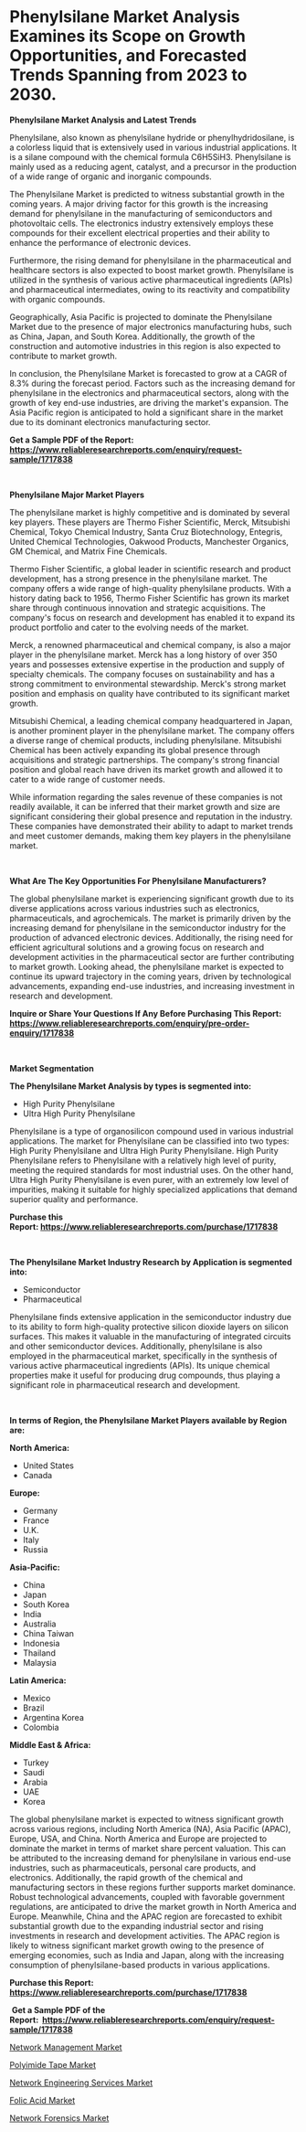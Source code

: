 <p><h1>Phenylsilane Market Analysis Examines its Scope on Growth Opportunities, and Forecasted Trends Spanning from 2023 to 2030.</h1></p><p><strong>Phenylsilane Market Analysis and Latest Trends</strong></p>
<p><p>Phenylsilane, also known as phenylsilane hydride or phenylhydridosilane, is a colorless liquid that is extensively used in various industrial applications. It is a silane compound with the chemical formula C6H5SiH3. Phenylsilane is mainly used as a reducing agent, catalyst, and a precursor in the production of a wide range of organic and inorganic compounds.</p><p>The Phenylsilane Market is predicted to witness substantial growth in the coming years. A major driving factor for this growth is the increasing demand for phenylsilane in the manufacturing of semiconductors and photovoltaic cells. The electronics industry extensively employs these compounds for their excellent electrical properties and their ability to enhance the performance of electronic devices.</p><p>Furthermore, the rising demand for phenylsilane in the pharmaceutical and healthcare sectors is also expected to boost market growth. Phenylsilane is utilized in the synthesis of various active pharmaceutical ingredients (APIs) and pharmaceutical intermediates, owing to its reactivity and compatibility with organic compounds.</p><p>Geographically, Asia Pacific is projected to dominate the Phenylsilane Market due to the presence of major electronics manufacturing hubs, such as China, Japan, and South Korea. Additionally, the growth of the construction and automotive industries in this region is also expected to contribute to market growth.</p><p>In conclusion, the Phenylsilane Market is forecasted to grow at a CAGR of 8.3% during the forecast period. Factors such as the increasing demand for phenylsilane in the electronics and pharmaceutical sectors, along with the growth of key end-use industries, are driving the market's expansion. The Asia Pacific region is anticipated to hold a significant share in the market due to its dominant electronics manufacturing sector.</p></p>
<p><strong>Get a Sample PDF of the Report:&nbsp; <a href="https://www.reliableresearchreports.com/enquiry/request-sample/1717838">https://www.reliableresearchreports.com/enquiry/request-sample/1717838</a></strong></p>
<p>&nbsp;</p>
<p><strong>Phenylsilane Major Market Players</strong></p>
<p><p>The phenylsilane market is highly competitive and is dominated by several key players. These players are Thermo Fisher Scientific, Merck, Mitsubishi Chemical, Tokyo Chemical Industry, Santa Cruz Biotechnology, Entegris, United Chemical Technologies, Oakwood Products, Manchester Organics, GM Chemical, and Matrix Fine Chemicals.</p><p>Thermo Fisher Scientific, a global leader in scientific research and product development, has a strong presence in the phenylsilane market. The company offers a wide range of high-quality phenylsilane products. With a history dating back to 1956, Thermo Fisher Scientific has grown its market share through continuous innovation and strategic acquisitions. The company's focus on research and development has enabled it to expand its product portfolio and cater to the evolving needs of the market.</p><p>Merck, a renowned pharmaceutical and chemical company, is also a major player in the phenylsilane market. Merck has a long history of over 350 years and possesses extensive expertise in the production and supply of specialty chemicals. The company focuses on sustainability and has a strong commitment to environmental stewardship. Merck's strong market position and emphasis on quality have contributed to its significant market growth.</p><p>Mitsubishi Chemical, a leading chemical company headquartered in Japan, is another prominent player in the phenylsilane market. The company offers a diverse range of chemical products, including phenylsilane. Mitsubishi Chemical has been actively expanding its global presence through acquisitions and strategic partnerships. The company's strong financial position and global reach have driven its market growth and allowed it to cater to a wide range of customer needs.</p><p>While information regarding the sales revenue of these companies is not readily available, it can be inferred that their market growth and size are significant considering their global presence and reputation in the industry. These companies have demonstrated their ability to adapt to market trends and meet customer demands, making them key players in the phenylsilane market.</p></p>
<p>&nbsp;</p>
<p><strong>What Are The Key Opportunities For Phenylsilane Manufacturers?</strong></p>
<p><p>The global phenylsilane market is experiencing significant growth due to its diverse applications across various industries such as electronics, pharmaceuticals, and agrochemicals. The market is primarily driven by the increasing demand for phenylsilane in the semiconductor industry for the production of advanced electronic devices. Additionally, the rising need for efficient agricultural solutions and a growing focus on research and development activities in the pharmaceutical sector are further contributing to market growth. Looking ahead, the phenylsilane market is expected to continue its upward trajectory in the coming years, driven by technological advancements, expanding end-use industries, and increasing investment in research and development.</p></p>
<p><strong>Inquire or Share Your Questions If Any Before Purchasing This Report: <a href="https://www.reliableresearchreports.com/enquiry/pre-order-enquiry/1717838">https://www.reliableresearchreports.com/enquiry/pre-order-enquiry/1717838</a></strong></p>
<p>&nbsp;</p>
<p><strong>Market Segmentation</strong></p>
<p><strong>The Phenylsilane Market Analysis by types is segmented into:</strong></p>
<p><ul><li>High Purity Phenylsilane</li><li>Ultra High Purity Phenylsilane</li></ul></p>
<p><p>Phenylsilane is a type of organosilicon compound used in various industrial applications. The market for Phenylsilane can be classified into two types: High Purity Phenylsilane and Ultra High Purity Phenylsilane. High Purity Phenylsilane refers to Phenylsilane with a relatively high level of purity, meeting the required standards for most industrial uses. On the other hand, Ultra High Purity Phenylsilane is even purer, with an extremely low level of impurities, making it suitable for highly specialized applications that demand superior quality and performance.</p></p>
<p><strong>Purchase this Report:&nbsp;<a href="https://www.reliableresearchreports.com/purchase/1717838">https://www.reliableresearchreports.com/purchase/1717838</a></strong></p>
<p>&nbsp;</p>
<p><strong>The Phenylsilane Market Industry Research by Application is segmented into:</strong></p>
<p><ul><li>Semiconductor</li><li>Pharmaceutical</li></ul></p>
<p><p>Phenylsilane finds extensive application in the semiconductor industry due to its ability to form high-quality protective silicon dioxide layers on silicon surfaces. This makes it valuable in the manufacturing of integrated circuits and other semiconductor devices. Additionally, phenylsilane is also employed in the pharmaceutical market, specifically in the synthesis of various active pharmaceutical ingredients (APIs). Its unique chemical properties make it useful for producing drug compounds, thus playing a significant role in pharmaceutical research and development.</p></p>
<p>&nbsp;</p>
<p><strong>In terms of Region, the Phenylsilane Market Players available by Region are:</strong></p>
<p>
    <p> <strong> North America: </strong>
        <ul>
            <li>United States</li>
            <li>Canada</li>
        </ul>
        </p> 
    <p> <strong> Europe: </strong>
        <ul>
            <li>Germany</li>
            <li>France</li>
            <li>U.K.</li>
            <li>Italy</li>
            <li>Russia</li>
        </ul>
        </p> 
    <p> <strong> Asia-Pacific: </strong>
        <ul>
            <li>China</li>
            <li>Japan</li>
            <li>South Korea</li>
            <li>India</li>
            <li>Australia</li>
            <li>China Taiwan</li>
            <li>Indonesia</li>
            <li>Thailand</li>
            <li>Malaysia</li>
        </ul>
        </p> 
    <p> <strong> Latin America: </strong>
        <ul>
            <li>Mexico</li>
            <li>Brazil</li>
            <li>Argentina Korea</li>
            <li>Colombia</li>
        </ul>
        </p> 
    <p> <strong> Middle East & Africa: </strong>
        <ul>
            <li>Turkey</li>
            <li>Saudi</li>
            <li>Arabia</li>
            <li>UAE</li>
            <li>Korea</li>
        </ul>
    </p>
    </p>
<p><p>The global phenylsilane market is expected to witness significant growth across various regions, including North America (NA), Asia Pacific (APAC), Europe, USA, and China. North America and Europe are projected to dominate the market in terms of market share percent valuation. This can be attributed to the increasing demand for phenylsilane in various end-use industries, such as pharmaceuticals, personal care products, and electronics. Additionally, the rapid growth of the chemical and manufacturing sectors in these regions further supports market dominance. Robust technological advancements, coupled with favorable government regulations, are anticipated to drive the market growth in North America and Europe. Meanwhile, China and the APAC region are forecasted to exhibit substantial growth due to the expanding industrial sector and rising investments in research and development activities. The APAC region is likely to witness significant market growth owing to the presence of emerging economies, such as India and Japan, along with the increasing consumption of phenylsilane-based products in various applications.</p></p>
<p><strong>Purchase this Report: <a href="https://www.reliableresearchreports.com/purchase/1717838">https://www.reliableresearchreports.com/purchase/1717838</a></strong></p>
<p>&nbsp;<strong>Get a Sample PDF of the Report:&nbsp;&nbsp;<a href="https://www.reliableresearchreports.com/enquiry/request-sample/1717838">https://www.reliableresearchreports.com/enquiry/request-sample/1717838</a></strong></p>
<p><strong></strong></p>
<p><p><a href="https://medium.com/@reportprime04/network-management-market-trends-and-market-analysis-forecasted-for-period-2023-2030-5b650414cbbb">Network Management Market</a></p><p><a href="https://github.com/GroverBarry/Market-Research-Report-List-2/blob/main/polyimide-tape-market.md">Polyimide Tape Market</a></p><p><a href="https://medium.com/@reportprime01/network-engineering-services-market-size-and-market-trends-complete-industry-overview-2023-to-4dbf5ca484c3">Network Engineering Services Market</a></p><p><a href="https://github.com/RickHolmes3/Market-Research-Report-List-2/blob/main/folic-acid-market.md">Folic Acid Market</a></p><p><a href="https://medium.com/@reportprime03/network-forensics-market-trends-and-market-analysis-forecasted-for-period-2023-2030-ecf7d72e9e8a">Network Forensics Market</a></p></p>